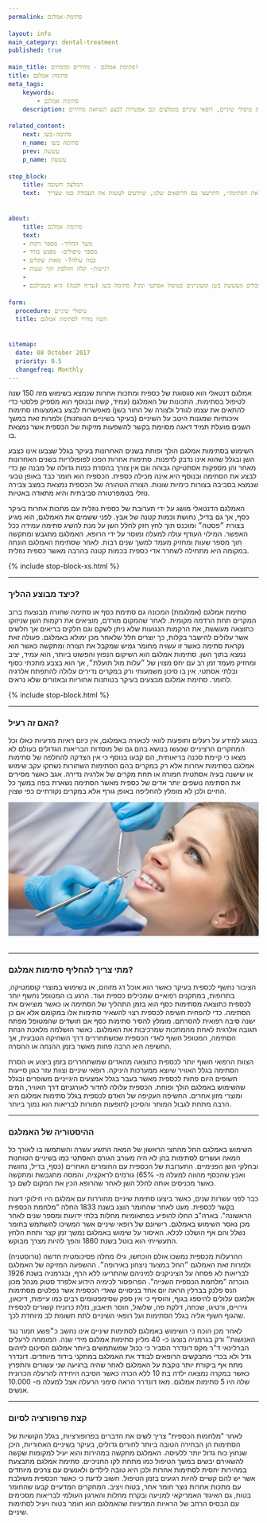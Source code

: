 ```yaml
---
permalink: סתימת-אמלגם

layout: info
main_category: dental-treatment
published: true

main_title: סתימת אמלגם - מחירים ומומחים!
title: סתימת אמלגם
meta_tags:
    keywords:
        - סתימת אמלגם
    description: סתימת אמלגם - כל מה שרציתם לדעת על אמלגם, כיצד מבוצעת הסתימה? האם היא רעילה? מתי צריך להחליף סתימה שחורה? מחירון טיפולי שיניים, רופאי שיניים מומלצים וגם אפשרות לבצע השוואת מחירים

related_content:
    next: סתימה-בשן
    n_name: סתימה בשן
    prev: עששת
    p_name: עששת

stop_block: 
    title: המלצה חשובה
    text:  בגלל שסתימות מסוגים שונים יכולות להיות מעורבבות ומורכבות, רק רופא שיניים מיומן יוכל להתאים את הגוון המדויק של הסתימה לצבע השן של המטופל כך שלא ניתן יהיה ״לגלות את הסתימה״, התייעצו עם הרופאים שלנו, שיודעים לעשות את העבודה כמו שצריך!
    

about:
    title: סתימת אמלגם
    text: 
    - משך ההליך- מספר דקות
    - מספר טיפולים- מפגש בודד
    - כמה עולה?- מאות שקלים
    - רגישות- קלה וחולפת תוך שעות
    - 
    - סובלים מעששת בשן ומעוניינים בטיפול אסתטי ונקי? סתימה בשן (עדיף לבנה) היא בשבילכם!

form:
  procedure: טיפולי שיניים
  title: השוו מחיר לסתימת אמלגם

  
sitemap: 
  date: 08 October 2017
  priority: 0.5
  changefreq: Monthly
---
```

אמלגם דנטאלי הוא סגסוגת של כספית ומתכות אחרות שנמצא בשימוש מזה 150 שנה לטיפול בסתימות. התכונות של האמלגם (עמיד, קשה ובנוסף הוא מספיק פלסטי כדי להתאים את עצמו לגודל ולצורה של החור בשן) מאפשרות לבצע באמצעותו סתימות איכותיות שמגנות היטב על השיניים (בעיקר בשיניים הטוחנות) ולמרות זאת במשך השנים מועלת תמיד דאגה מסוימת בקשר להשפעות מזיקות של הכספית אשר נמצאת בו. 

השימוש בסתימות אמלגם הולך ופוחת בשנים האחרונות בעיקר בגלל שצבעו אינו כצבע השן ובגלל שהוא אינו נדבק לדפנות. סתימות אחרות הפכו לפופולריות בשנים האחרונות מאחר והן מספקות אסתטיקה גבוהה וגם אין צורך בהסרת כמות גדולה של מבנה שן כדי לבצע את הסתימה ובנוסף היא אינה מכילה כספית. הכספית הוא חומר כבד באופן טבעי שנמצא בסביבה בצורות כימיות שונות. הצורה הטהורה של הכספית נמצאת במצב צבירה נוזלי בטמפרטורה סביבתית והיא מתאדה באטיות. 

האמלגם הדנטאלי מושג על ידי תערובת של כספית נוזלית עם מתכות אחרות בעיקר כסף, אך גם בדיל, נחושת וכמות קטנה של אבץ. לפני ששמים את האמלגם, הוא מגיע בצורת ״פסטה״ ומוכנס תוך לחץ חזק לחלל השן על מנת להשיג סתימה עמידה ככל האפשר. המילוי העודף עולה למעלה ומוסר על ידי הרופא. האמלגם מתגבש ומתקשה תוך מספר שעות ומחזיק מעמד למשך שנים רבות. לאחר שסתימת האמלגם הונחה במקומה היא מתחילה לשחרר אדי כספית בכמות קטנה בהרבה מאשר כספית נוזלית.    

 {% include stop-block-xs.html %}  

- - - - - -

###  כיצד מבוצע ההליך?

סתימת אמלגם (אמלגמת) המכונה גם סתימת כסף או סתימה שחורה מבוצעת ברוב המקרים תחת הרדמה מקומית. לאחר שהמקום מורדם, מוציאים את רקמות השן שניזוקו כתוצאה מעששת, את הרקמות הנגועות שלא ניתן לשקם וגם חלקים בריאים אך חלשים אשר עלולים להישבר בקלות, כך יוצרים חלל שלאחר מכן ימולא באמלגם. פעולה זאת נקראת סתימה כאשר זו עשויה מחומר גמיש שמקבל את הצורה ומתקשה כאשר הוא נמצא בתוך השן. סתימות אמלגם הוא השיקום הנפוץ והפשוט ביותר, הוא עמיד, יציב ומחזיק מעמד זמן רב עם יחס מצוין של ״עלות מול תועלת״, אך הוא בצבע מתכתי כסוף ובלתי אסתטי. אין בו סיכון משמעותי ורק במקרים נדירים עלולה להתפתח אלרגיה לחומר. סתימת אמלגם מבצעים בעיקר בטוחנות אחוריות ובאזורים שלא נראים. 

 {% include stop-block.html %}  

- - - - - -

###  האם זה רעיל?

בנוגע למידע על רעלים ותופעות לוואי לכאורה באמלגם, אין כיום ראיות מדעיות כאלו וכל המחקרים הרציניים שנעשו בנושא בהם גם של מוסדות הבריאות הגדולים בעולם לא מצאו כי קיימת סכנה בריאותית, הם קבעו בנוסף כי אין הצדקה להחלפה של סתימות אמלגם בסתימות אחרות אלא רק במקרים בהם הסתימות השחורות נשחקו עקב שימוש או שישנה בעיה אסתטית חמורה או תחת מקרים של אלרגיה נדירה. אגב כאשר מסירים את הסתימה נושפים יותר אדים של כספית מאשר הסתימה נשארת בפה במשך כל החיים ולכן לא מומלץ להחליפה באופן גורף אלא במקרים נקודתיים כפי שצוין.


 ![{{ page.title }}](/images/articles/dental-treatment.jpg)  

- - - - - -

###  מתי צריך להחליף סתימות אמלגם?

הציבור נחשף לכספית בעיקר כאשר הוא אוכל דג מזוהם, או בשימוש במוצרי קוסמטיקה, בתרופות, במתקנים רפואיים שמכילים כספית ועוד. הרגע בו המטופל נחשף יותר לכספית כתוצאה מסתימות כסף הוא בזמן התהליך של הסתימה או כאשר מוציאים את הסתימה. כדי להפחית חשיפה לכספית רצוי להשאיר סתימות אלו במקומם אלא אם כן ישנה סיבה רפואית להסרתם. מומלץ להסיר סתימות כסף אם חושדים שהמטופל מפתח תגובה אלרגית לאחת מהמתכות שמרכיבות את האמלגם. כאשר הושלמה מלאכת הנחת הסתימה, המטופל חשוף לאדי הכספית שמשתחררים דרך השחיקה הטבעית, אך החשיפה היא הרבה פחות מאשר בזמן ההנחה או ההסרה. 

הצוות הרפואי חשוף יותר לכספית כתוצאה מהאדים שמשתחררים בזמן ביצוע או הסרת הסתימה בגלל האוויר שיוצא ממערכות היניקה. רופאי שיניים וצוות עזר כגון סייעות חשופים היום פחות לכספית מאשר בעבר בגלל אמצעים היגייניים משופרים ובגלל שהשימוש באמלגם הולך ופוחת. הכספית עלולה לחדור לאורגניזם דרך האוויר, המים ומוצרי מזון אחרים. החשיפה העקיפה של האדם לכספית בגלל סתימות אמלגם היא הרבה מתחת לגבול המותר והסיכון לתופעות חמורות לבריאות הוא נמוך ביותר. 
- - - - - -

###  ההיסטוריה של האמלגם

השימוש באמלגם החל מהחצי הראשון של המאה התשע עשרה והשתמשו בו לאורך כל המאה ועשרים לסתימות בהן לא היה מעורב הגורם האסתטי כמו בשיניים הטוחנות ובחלקי השן הפנימיים. התערובת של הכספית עם החומרים האחרים (כסף, בדיל, נחושת ואבץ שהכסף מהווה למעלה מ- 65%) גורמים לראקציה, והמסה מתגבשת ומתקשה כאשר מכניסים אותה לחלל השן לאחר שהרופא הכין את המקום לשם כך. 

כבר לפני עשרות שנים, כאשר ביצעו סתימת שיניים מחוררות עם אמלגם היו חילוקי דעות בקשר לכספית. מעט לאחר שהחומר הוצג בשנת 1833 החלה "מלחמת הכספית הראשונה". בארה"ב החלו להופיע בפתאומיות מחלות בלתי ידועות ומספר שנים לאחר מכן נאסר השימוש באמלגם. רישיונם של רופאי שיניים אשר המשיכו להשתמש בחומר נשלל והם אף הושלכו לכלא. האיסור על שימוש באמלגם נמשך זמן קצר ותחת הלחץ התעשייתי הוא בוטל בשנת 1860 והפך להיות מצרך מבוקש. 

ההרעלות מכספית נמשכו אולם הוכחשו, גילו מחלה פסיכומטית חדשה (נורוסטניה) ולמרות זאת האמלגם ״החל במצעד ניצחון באירופה״. ההשפעה המזיקה של האמלגם לבריאות לא פסחה על הציניקנים למיניהם שהתריעו ללא הרף, ובגרמניה בשנת 1926 הוכרזה "מלחמת הכספית השנייה". הפרופסור לכימיה הידוע אלפרד סטוק מנהל מכון הנס פלנק בברלין הראה יום אחד בניסויים שאדי הכספית אשר נפלטים מסתימות אלמגם עלולים להיספג בגוף, והוסיף כי אין ספק שסימפטומים רבים כמו עייפות, דיכאון, גירויים, ורטיגו, שכחה, דלקת פה, שלשול, חוסר תיאבון, נזלת כרונית קשורים לכספית שהגוף חשוף אליה בגלל הסתימות ועל רופאי השיניים לתת תשומת לב מיוחדת לכך. 

לאחר מכן הוכח כי השימוש באמלגם לסתימות שיניים אינו נחשב כ״פשע חמור נגד האנושות״ ורק בגרמניה בוצעו כ- 40 מליון סתימות אמלגם מידי שנה. המומחה לרעלים הברלינאי ד"ר מקס דונדרר הסביר כי ככול שמשתמשים ביותר אמלגם הסיכום לזיהום גדל ולא בכדי מתבקשים הרופאים לבודד את האמלגם במתקני בידוד מיוחדים. דונדרר מתח אף ביקורת יותר נוקבת על האמלגם לאחר שהיה ברגיעה שני עשורים והתפרץ כאשר במקרה נמצאה ילדה בת 10 ללא הכרה כאשר הסיבה היחידה להרעלה הכרונית שלה היו 5 סתימות אמלגם. מאז דונדרר הראה סימני הרעלה אצל למעלה מ- 10.000 אנשים.
- - - - - -

###  קצת פרופורציה לסיום

לאחר "מלחמות הכספית" צריך לשים את הדברים בפרופורציות, בגלל הקושיות של הסתימות הן הבחירה הטובה ביותר לחורים גדולים, בעיקר בשיניים האחוריות, היכן שנחוץ כוח גדול יותר ללעיסה. האמלגם מתקשה במהירות והוא יעיל למקומות שקשה להשאירם יבשים במשך הטיפול כמו מתחת לקו החניכיים. סתימת אמלגם מתבצעת במהירות יחסית לסתימות אחרות ולכן היא טובה לילדים ולאנשים עם צרכים מיוחדים אשר יש להם קשיים להיות רגועים בזמן הטיפול. חשוב לדעת כי כאשר הכספית משולבת עם מתכות אחרות נוצר חומר אחר, בטוח ויציב. המחקרים המדעיים קבעו שהחומר בטוח, גם האיגוד האמריקאי למניעה ובקרת מחלות והארגון העולמי לבריאות מסכימים עם הבסיס הרחב של הראיות המדעיות שהאמלגם הוא חומר בטוח ויעיל לסתימות שיניים.